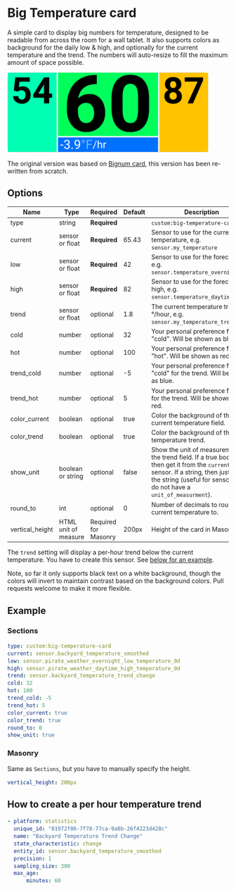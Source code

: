 # Big Temperature card

A simple card to display big numbers for temperature, designed to be readable from across the room for a wall tablet. It
also supports colors as background for the daily low & high, and optionally for the current temperature and the trend.
The numbers will auto-resize to fill the maximum amount of space possible.

<img src="example.png" height="182">

The original version was based on [Bignum card](https://github.com/custom-cards/bignumber-card/), this version has been
re-written from scratch.

## Options

| Name            | Type                 | Required                 | Default | Description                                                                                                                                                                                                     |
| --------------- | -------------------- | ------------------------ | ------- | --------------------------------------------------------------------------------------------------------------------------------------------------------------------------------------------------------------- |
| type            | string               | **Required**             |         | `custom:big-temperature-card`                                                                                                                                                                                   |
| current         | sensor or float      | **Required**             | 65.43   | Sensor to use for the current temperature, e.g. `sensor.my_temperature`                                                                                                                                         |
| low             | sensor or float      | **Required**             | 42      | Sensor to use for the forecast low, e.g. `sensor.temperature_overnight_low`                                                                                                                                     |
| high            | sensor or float      | **Required**             | 82      | Sensor to use for the forecast high, e.g. `sensor.temperature_daytime_high`                                                                                                                                     |
| trend           | sensor or float      | optional                 | 1.8     | The current temperature trend in °/hour, e.g. `sensor.my_temperature_trend`                                                                                                                                     |
| cold            | number               | optional                 | 32      | Your personal preference for "cold". Will be shown as blue.                                                                                                                                                     |
| hot             | number               | optional                 | 100     | Your personal preference for "hot". Will be shown as red.                                                                                                                                                       |
| trend_cold      | number               | optional                 | -5      | Your personal preference for "cold" for the trend. Will be shown as blue.                                                                                                                                       |
| trend_hot       | number               | optional                 | 5       | Your personal preference for "hot" for the trend. Will be shown as red.                                                                                                                                         |
| color_current   | boolean              | optional                 | true    | Color the background of the current temperature field.                                                                                                                                                          |
| color_trend     | boolean              | optional                 | true    | Color the background of the temperature trend.                                                                                                                                                                  |
| show_unit       | boolean or string    | optional                 | false   | Show the unit of measurement in the trend field. If a true boolean, then get it from the `current` sensor. If a string, then just show the string (useful for sensors that do not have a `unit_of_measurment`). |
| round_to        | int                  | optional                 | 0       | Number of decimals to round the current temperature to.                                                                                                                                                         |
| vertical_height | HTML unit of measure | Required<br/>for Masonry | 200px   | Height of the card in Masonry.                                                                                                                                                                                  |

The `trend` setting will display a per-hour trend below the current temperature. You have to create this sensor. See
[below for an example](#how-to-create-a-per-hour-temperature-trend).

Note, so far it only supports black text on a white background, though the colors will invert to maintain contrast based
on the background colors. Pull requests welcome to make it more flexible.

## Example

### Sections

```yaml
type: custom:big-temperature-card
current: sensor.backyard_temperature_smoothed
low: sensor.pirate_weather_overnight_low_temperature_0d
high: sensor.pirate_weather_daytime_high_temperature_0d
trend: sensor.backyard_temperature_trend_change
cold: 32
hot: 100
trend_cold: -5
trend_hot: 5
color_current: true
color_trend: true
round_to: 0
show_unit: true
```

### Masonry

Same as `Sections`, but you have to manually specify the height.

```yaml
vertical_height: 200px
```

## How to create a per hour temperature trend

```yaml
- platform: statistics
  unique_id: "01972f06-7f78-77ca-9a0b-26f4223d428c"
  name: "Backyard Temperature Trend Change"
  state_characteristic: change
  entity_id: sensor.backyard_temperature_smoothed
  precision: 1
  sampling_size: 300
  max_age:
      minutes: 60
```
